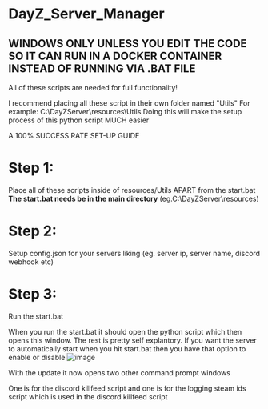 # DayZ_Server_Manager

## WINDOWS ONLY UNLESS YOU EDIT THE CODE SO IT CAN RUN IN A DOCKER CONTAINER INSTEAD OF RUNNING VIA .BAT FILE

All of these scripts are needed for full functionality!

I recommend placing all these script in their own folder named "Utils"
For example: C:\DayZServer\resources\Utils
Doing this will make the setup process of this python script MUCH easier

A 100% SUCCESS RATE SET-UP GUIDE

# Step 1:

Place all of these scripts inside of resources/Utils APART from the start.bat
**The start.bat needs be in the main directory**
(eg.C:\DayZServer\resources)

# Step 2:

Setup config.json for your servers liking (eg. server ip, server name, discord webhook etc)

# Step 3:

Run the start.bat

When you run the start.bat it should open the python script which then opens this window. The rest is pretty self explantory.
If you want the server to automatically start when you hit start.bat then you have that option to enable or disable
![image](https://github.com/user-attachments/assets/354d2b87-79cd-48e7-8091-e174cc6d28cd)



With the update it now opens two other command prompt windows

One is for the discord killfeed script and one is for the logging steam ids script which is used in the discord killfeed script
